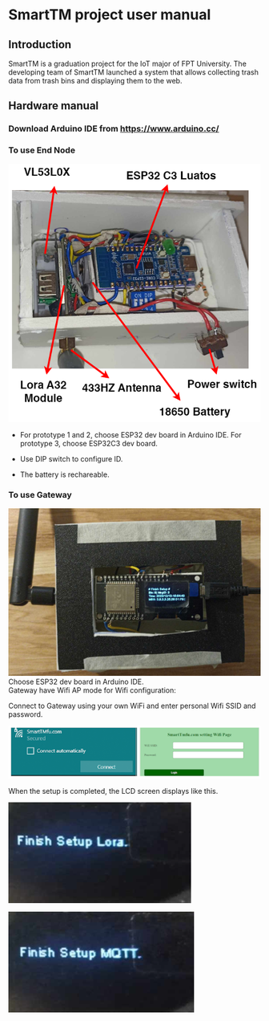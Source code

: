 # SmartTM project user manual

## Introduction
SmartTM is a graduation project for the IoT major of FPT University. The developing team of SmartTM launched a system that allows collecting trash data from trash bins and displaying them to the web.

## Hardware manual
### Download Arduino IDE from https://www.arduino.cc/

### To use End Node

![Alt-text](image/deli_env3.png)
- For prototype 1 and 2, choose ESP32 dev board in Arduino IDE. For prototype 3, choose ESP32C3 dev board. 

- Use DIP switch to configure ID. 
- The battery is rechareable.

### To use Gateway
![Alt-text](image/deli_gwv2.jpg)
Choose ESP32 dev board in Arduino IDE. \
Gateway have Wifi AP mode for Wifi configuration:

Connect to Gateway using your own WiFi and enter personal Wifi SSID and password.

![Alt text](image/setup.png)

When the setup is completed, the LCD screen displays like this.


![Alt text](image/p2.png) 



![Alt text](image/p1.png)






